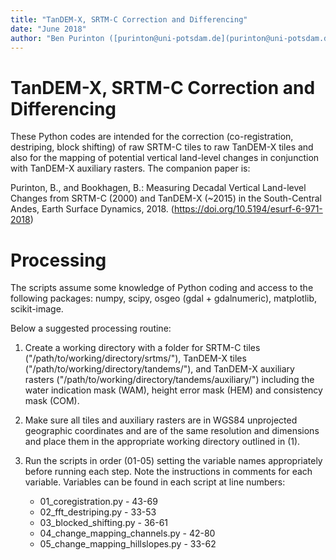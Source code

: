 ```yaml
---
title: "TanDEM-X, SRTM-C Correction and Differencing"
date: "June 2018"
author: "Ben Purinton ([purinton@uni-potsdam.de](purinton@uni-potsdam.de))"
---
```


# TanDEM-X, SRTM-C Correction and Differencing

These Python codes are intended for the correction (co-registration, destriping, block shifting) of raw SRTM-C tiles to raw TanDEM-X tiles and also for the mapping of potential vertical land-level changes in conjunction with TanDEM-X auxiliary rasters. The companion paper is:

Purinton, B., and Bookhagen, B.: Measuring Decadal Vertical Land-level Changes from SRTM-C (2000) and TanDEM-X (~2015) in the South-Central Andes, Earth Surface Dynamics, 2018.
(https://doi.org/10.5194/esurf-6-971-2018)

# Processing
The scripts assume some knowledge of Python coding and access to the following packages: numpy, scipy, osgeo (gdal + gdalnumeric), matplotlib, scikit-image.

Below a suggested processing routine:


1. Create a working directory with a folder for SRTM-C tiles ("/path/to/working/directory/srtms/"), TanDEM-X tiles ("/path/to/working/directory/tandems/"), and TanDEM-X auxiliary rasters ("/path/to/working/directory/tandems/auxiliary/") including the water indication mask (WAM), height error mask (HEM) and consistency mask (COM).

2. Make sure all tiles and auxiliary rasters are in WGS84 unprojected geographic coordinates and are of the same resolution and dimensions and place them in the appropriate working directory outlined in (1).

3. Run the scripts in order (01-05) setting the variable names appropriately before running each step. Note the instructions in comments for each variable. Variables can be found in each script at line numbers:
    * 01_coregistration.py - 43-69
    * 02_fft_destriping.py - 33-53
    * 03_blocked_shifting.py - 36-61
    * 04_change_mapping_channels.py - 42-80
    * 05_change_mapping_hillslopes.py - 33-62
